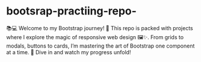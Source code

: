 # bootsrap-practiing-repo-
📚💻 Welcome to my Bootstrap journey! 🚀 This repo is packed with projects where I explore the magic of responsive web design 🖼️✨. From grids to modals, buttons to cards, I’m mastering the art of Bootstrap one component at a time. 💪 Dive in and watch my progress unfold! 
